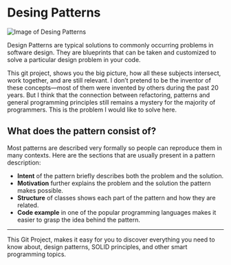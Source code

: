 # Desing Patterns

![Image of Desing Patterns](https://miro.medium.com/max/1400/0*tEoy2PYBY7T95JyL.)

Design Patterns are typical solutions to commonly occurring problems in software design. They are blueprints that can be taken and customized to solve a particular design problem in your code.

This git project, shows you the big picture, how all these subjects intersect, work together, and are still relevant. I don’t pretend to be the inventor of these concepts—most of them were invented by others during the past 20 years. But I think that the connection between refactoring, patterns and general programming principles still remains a mystery for the majority of programmers. This is the problem I would like to solve here.


## What does the pattern consist of?
Most patterns are described very formally so people can reproduce them in many contexts. Here are the sections that are usually present in a pattern description:

- **Intent** of the pattern briefly describes both the problem and the solution.
- **Motivation** further explains the problem and the solution the pattern makes possible.
- **Structure** of classes shows each part of the pattern and how they are related.
- **Code example** in one of the popular programming languages makes it easier to grasp the idea behind the pattern.

---
This Git Project, makes it easy for you to discover everything you need to know about, design patterns, SOLID principles, and other smart programming topics.
